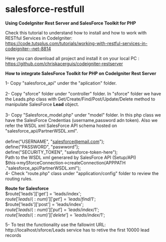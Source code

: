 # salesforce-restfull
<b>Using CodeIgniter Rest Server and SalesForce Toolkit for PHP</b>

Check this tutorial to understand how to install and how to work with RESTful Services in CodeIgniter: https://code.tutsplus.com/tutorials/working-with-restful-services-in-codeigniter--net-8814 

Here you can download all project and install it on your local PC : https://github.com/chriskacerguis/codeigniter-restserver

<b>How to integrate SalesForce Toolkit for PHP on CodeIgniter Rest Server</b>

1- Copy "salesforce_api" under the "aplication" folder.</br></br>
2- Copy "sforce" folder under "controller" folder. In "sforce" folder we have the Leads.php class with Get/Create/Find/Post/Update/Delete method to manipulate SalesForce <b>Lead</b> object.</br></br>
3- Copy "Salesforce_model.php" under "model" folder. In this php class we have the SalesForce Credentias (username,password adn token). Also we refer the WSDL xml SalesForce API schema hosted on "salesforce_api/PartnerWSDL.xml".
</br></br>
define("USERNAME", "salesforce@email.com");</br>
define("PASSWORD", "paswword");</br>
define("SECURITY_TOKEN", "salesforce-token-here");</br>
Path to the WSDL xml generared by SalesForce API (Setup/API)</br>
$this->mySforceConnection->createConnection(APPPATH ."salesforce_api/PartnerWSDL.xml");</br>
4- Check "route.php" class under "application/config" folder to review the routing rules.</br>

<b>Route for Salesforce</b></br>
$route['leads']['get'] = 'leads/index';</br>
$route['leads/(:num)']['get'] = 'leads/find/$1';</br>
$route['leads']['post'] = 'leads/index';</br>
$route['leads/(:num)']['put'] = 'leads/index/$1';</br>
$route['leads/(:num)']['delete'] = 'leads/index/$1';</br>

5- To test the functionality use the fallowint URL: http://localhost/sforce/Leads service has to retive the first 10000 lead records
